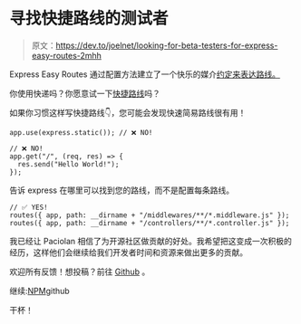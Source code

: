 # 寻找快捷路线的测试者

> 原文：<https://dev.to/joelnet/looking-for-beta-testers-for-express-easy-routes-2mhh>

Express Easy Routes 通过配置方法建立了一个快乐的媒介[约定来表达路线。](https://en.wikipedia.org/wiki/Convention_over_configuration)

你使用快递吗？你愿意试一下[快捷路线](https://www.npmjs.com/package/@paciolan/express-easy-routes)吗？

如果你习惯这样写快捷路线👇，您可能会发现快速简易路线很有用！

```
app.use(express.static()); // ❌ NO!

// ❌ NO!
app.get("/", (req, res) => {
  res.send("Hello World!");
}); 
```

告诉 express 在哪里可以找到您的路线，而不是配置每条路线。

```
// ✅ YES!
routes({ app, path: __dirname + "/middlewares/**/*.middleware.js" });
routes({ app, path: __dirname + "/controllers/**/*.controller.js" }); 
```

我已经让 Paciolan 相信了为开源社区做贡献的好处。我希望把这变成一次积极的经历，这样他们会继续给我们开发者时间和资源来做出更多的贡献。

欢迎所有反馈！想投稿？前往 [Github](https://github.com/Paciolan/express-easy-routes) 。

继续:[NPM](https://www.npmjs.com/package/@paciolan/express-easy-routes)github

干杯！